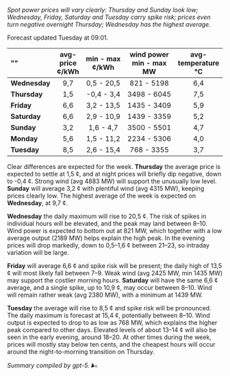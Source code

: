 *Spot power prices will vary clearly: Thursday and Sunday look low; Wednesday, Friday, Saturday and Tuesday carry spike risk; prices even turn negative overnight Thursday; Wednesday has the highest average.*

Forecast updated Tuesday at 09:01.

| "" | avg-<br>price<br>¢/kWh | min - max<br>¢/kWh | wind power<br>min - max<br>MW | avg-<br>temperature<br>°C |
|:-------------|:----------------:|:----------------:|:-------------:|:-------------:|
| **Wednesday** | 9,7 | 0,5 - 20,5 | 821 - 5198 | 6,4 |
| **Thursday** | 1,5 | -0,4 - 3,4 | 3498 - 6045 | 7,5 |
| **Friday** | 6,6 | 3,2 - 13,5 | 1435 - 3409 | 5,9 |
| **Saturday** | 6,6 | 2,9 - 10,9 | 1439 - 3359 | 5,2 |
| **Sunday** | 3,2 | 1,6 - 4,7 | 3500 - 5501 | 4,7 |
| **Monday** | 5,6 | 1,5 - 11,2 | 2234 - 5306 | 4,0 |
| **Tuesday** | 8,5 | 2,6 - 15,4 | 768 - 3355 | 3,7 |

Clear differences are expected for the week. **Thursday** the average price is expected to settle at 1,5 ¢, and at night prices will briefly dip negative, down to -0,4 ¢. Strong wind (avg 4883 MW) will support the unusually low level. **Sunday** will average 3,2 ¢ with plentiful wind (avg 4315 MW), keeping prices clearly low. The highest average of the week is expected on **Wednesday**, at 9,7 ¢.

**Wednesday** the daily maximum will rise to 20,5 ¢. The risk of spikes in individual hours will be elevated, and the peak may land between 8–10. Wind power is expected to bottom out at 821 MW, which together with a low average output (2189 MW) helps explain the high peak. In the evening prices will drop markedly, down to 0,5–1,6 ¢ between 21–23, so intraday variation will be large.

**Friday** will average 6,6 ¢ and spike risk will be present; the daily high of 13,5 ¢ will most likely fall between 7–9. Weak wind (avg 2425 MW, min 1435 MW) may support the costlier morning hours. **Saturday** will have the same 6,6 ¢ average, and a single spike, up to 10,9 ¢, may occur between 8–10. Wind will remain rather weak (avg 2380 MW), with a minimum at 1439 MW.

**Tuesday** the average will rise to 8,5 ¢ and spike risk will be pronounced. The daily maximum is forecast at 15,4 ¢, potentially between 8–10. Wind output is expected to drop to as low as 768 MW, which explains the higher peak compared to other days. Elevated levels of about 13–14 ¢ will also be seen in the early evening, around 18–20. At other times during the week, prices will mostly stay below ten cents, and the cheapest hours will occur around the night-to-morning transition on Thursday.

*Summary compiled by gpt-5.* 🌬️
